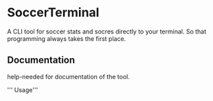# SoccerTerminal

A CLI tool for soccer stats and socres directly to your terminal. So that programming always takes the first place.

## Documentation
help-needed for documentation of the tool.

'''
Usage'''
